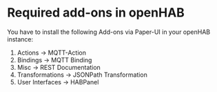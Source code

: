 # Required add-ons in openHAB

You have to install the following Add-ons via Paper-UI in your openHAB instance:
1. Actions -> MQTT-Action
2. Bindings -> MQTT Binding
3. Misc -> REST Documentation
4. Transformations -> JSONPath Transformation
5. User Interfaces -> HABPanel
